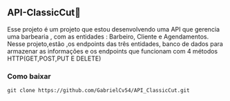 ## API-ClassicCut💈 
Esse projeto é um projeto que estou desenvolvendo uma API que gerencia uma barbearia , com as entidades : Barbeiro, Cliente e Agendamentos. Nesse projeto,estão ,os endpoints das três entidades, banco de dados para armazenar as informações e os endpoints que funcionam com  4 métodos HTTP(GET,POST,PUT E DELETE)
### Como baixar

` git clone https://github.com/GabrielCv54/API_ClassicCut.git `
